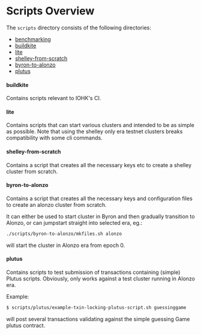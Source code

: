# Scripts Overview

The `scripts` directory consists of the following directories:
- [benchmarking](#benchmarking)
- [buildkite](#buildkite)
- [lite](#lite)
- [shelley-from-scratch](#shelley-from-scratch)
- [byron-to-alonzo](#byron-to-alonzo)
- [plutus](#plutus)

#### buildkite
Contains scripts relevant to IOHK's CI.

#### lite
Contains scripts that can start various clusters and intended to be as simple as possible. Note that using the shelley only era testnet clusters breaks compatibility with some cli commands.

#### shelley-from-scratch
Contains a script that creates all the necessary keys etc to create a shelley cluster from scratch.

#### byron-to-alonzo
Contains a script that creates all the necessary keys and configuration files to create an alonzo cluster from scratch.

It can either be used to start cluster in Byron and then gradually transition to Alonzo, or can jumpstart straight into selected era, eg.:

```bash
./scripts/byron-to-alonzo/mkfiles.sh alonzo
```

will start the cluster in Alonzo era from epoch 0.

#### plutus

Contains scripts to test submission of transactions containing (simple) Plutus scripts. Obviously, only works against a test cluster running in Alonzo era.

Example:

```bash
$ scripts/plutus/example-txin-locking-plutus-script.sh guessinggame
```
will post several transactions validating against the simple guessing Game plutus contract.
